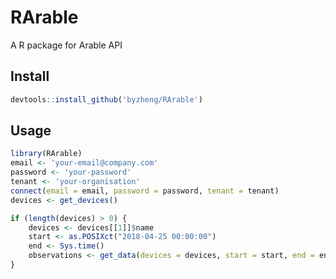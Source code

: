 # RArable
A R package for Arable API

## Install

```r
devtools::install_github('byzheng/RArable')
```

## Usage

```r
library(RArable)
email <- 'your-email@company.com'
password <- 'your-password'
tenant <- 'your-organisation'
connect(email = email, password = password, tenant = tenant)
devices <- get_devices()

if (length(devices) > 0) {
    devices <- devices[[1]]$name
    start <- as.POSIXct("2018-04-25 00:00:00")
    end <- Sys.time()
    observations <- get_data(devices = devices, start = start, end = end)
}
```
